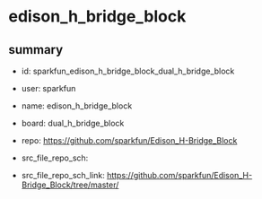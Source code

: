 # edison_h_bridge_block
 
## summary 
* id: sparkfun_edison_h_bridge_block_dual_h_bridge_block
* user: sparkfun
* name: edison_h_bridge_block
* board: dual_h_bridge_block
* repo: https://github.com/sparkfun/Edison_H-Bridge_Block



* src_file_repo_sch: 
* src_file_repo_sch_link: https://github.com/sparkfun/Edison_H-Bridge_Block/tree/master/




